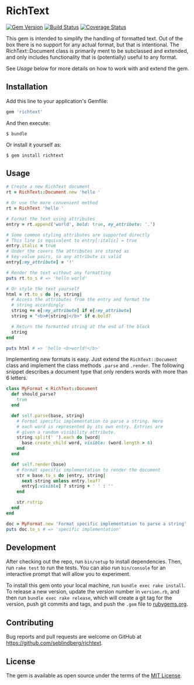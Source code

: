 # RichText 

[![Gem Version](https://badge.fury.io/rb/richtext.png)](http://badge.fury.io/rb/richtext)
[![Build Status](https://travis-ci.org/seblindberg/ruby-richtext.svg?branch=master)](https://travis-ci.org/seblindberg/ruby-richtext) 
[![Coverage Status](https://coveralls.io/repos/github/seblindberg/ruby-richtext/badge.svg?branch=master)](https://coveralls.io/github/seblindberg/ruby-richtext?branch=master)

This gem is intended to simplify the handling of formatted text. Out of the box there is no support for any actual format, but that is intentional. The RichText::Document class is primarily ment to be subclassed and extended, and only includes functionality that is (potentially) useful to any format.

See _Usage_ below for more details on how to work with and extend the gem.

## Installation

Add this line to your application's Gemfile:

```ruby
gem 'richtext'
```

And then execute:

    $ bundle

Or install it yourself as:

    $ gem install richtext

## Usage

```ruby
# Create a new RichText document
rt = RichText::Document.new 'hello '

# Or use the more convenient method
rt = RichText 'hello '

# Format the text using attributes
entry = rt.append('world', bold: true, my_attribute: '.')

# Some common styling attributes are supported directly
# This line is equivalent to entry[:italic] = true
entry.italic = true
# Under the covers the attributes are stored as
# key-value pairs, so any attribute is valid
entry[:my_attribute] = '!'

# Render the text without any formatting
puts rt.to_s # => 'hello world'

# Or style the text yourself
html = rt.to_s do |e, string|
  # Access the attributes from the entry and format the
  # string accordingly
  string += e[:my_attribute] if e[:my_attribute]
  string = "<b>#{string}</b>" if e.bold?

  # Return the formatted string at the end of the block
  string
end

puts html # => 'hello <b>world!</b>'
```

Implementing new formats is easy. Just extend the `RichText::Document` class and implement the class methods `.parse` and `.render`. The following snippet describes a document type that only renders words with more than 6 letters.

```ruby
class MyFormat < RichText::Document
  def should_parse?
    true
  end

  def self.parse(base, string)
    # Format specific implementation to parse a string. Here
    # each word is represented by its own entry. Entries are
    # given a random visibility attribute.
    string.split(' ').each do |word|
      base.create_child word, visible: (word.length > 6)
    end
  end

  def self.render(base)
    # Format specific implementation to render the document
    str = base.to_s do |entry, string|
      next string unless entry.leaf?
      entry[:visible] ? string + ' ' : ''
    end

    str.rstrip
  end
end

doc = MyFormat.new 'Format specific implementation to parse a string'
puts doc.to_s # => 'specific implementation'

```


## Development

After checking out the repo, run `bin/setup` to install dependencies. Then, run `rake test` to run the tests. You can also run `bin/console` for an interactive prompt that will allow you to experiment.

To install this gem onto your local machine, run `bundle exec rake install`. To release a new version, update the version number in `version.rb`, and then run `bundle exec rake release`, which will create a git tag for the version, push git commits and tags, and push the `.gem` file to [rubygems.org](https://rubygems.org).

## Contributing

Bug reports and pull requests are welcome on GitHub at https://github.com/seblindberg/richtext.


## License

The gem is available as open source under the terms of the [MIT License](http://opensource.org/licenses/MIT).

